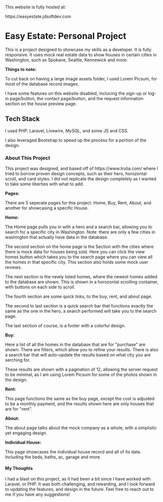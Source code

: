 <p>This website is fully hosted at:</p>
<p>https://easyestate.jdsoftdev.com</p>

<h1>Easy Estate: Personal Project</h1>
<p>This is a project designed to showcase my skills as a developer. It is fully responsive. It uses mock real estate data to show houses in certain cities in Washington, such as Spokane, Seattle, Kennewick and more.</p>
<p><strong>Things to note:</strong></p>
<p>To cut back on having a large image assets folder, I used Lorem Picsum, for most of the database record images.</p>
<p>I have some features on this website disabled, inclucing the sign-up or log-in page/button, the contact page/button, and the request information section on the house preview page.</p>

<h2>Tech Stack</h2>
<p>I used PHP, Laravel, Livewire, MySQL, and some JS and CSS.</p>
<p>I also leveraged Bootstrap to speed up the process for a portion of the design.</p>

<h3>About This Project</h3>
<p>This project was designed, and based off of https://www.trulia.com/ where I tried to borrow proven design concepts, such as their hero, horozontal scroll, and card styles. I did not replicate the design completely as I wanted to take some liberties with what to add.</p>

<p><strong>Pages:</strong></p>
<p>There are 5 seperate pages for this project. Home, Buy, Rent, About, and another for showcasing a specific House.</p>

<p><strong>Home:</strong></p>
<p>The Home page pulls you in with a hero and a search bar, allowing you to search for a specific city in Washington. Note: there are only a few cities in washington that actually have data in the database.</p>
<p>The second section on the home page is the Section with the cities where there is mock data for houses being sold. Here you can click the view homes button which takes you to the search page where you can view all the homes in that specific city. This section also holds some mock user reviews.</p>
<p>The next section is the newly listed homes, where the newest homes added to the database are shown. This is shown in a horozontal scrolling container, with buttons on each side to scroll.</p>
<p>The fourth section are some quick links, to the buy, rent, and about page. </p>
<p>The second to last section is a quick search bar that functions exactly the same as the one in the hero, a search performed will take you to the search page.</p>
<p>The last section of course, is a footer with a colorful design.</p>

<p><strong>Buy:</strong></p>
<p>Here a list of all the homes in the database that are for "purchase" are shown. There are filters, which allow you to refine your results. There is also a search bar that will auto-update the results based on what city you are serching for.</p>
<p>These results are shown with a pagination of 12, allowing the server request to be minimal, as I am using Lorem Picsum for some of the photos shown in the design.</p>

<p><strong>Rent:</strong></p>
<p>This page functions the same as the buy page, except the cost is adjusted to be a monthly payment, and the results shown here are only houses that are for "rent".</p>

<p><strong>About:</strong></p>
<p>The about page talks about the mock company as a whole, with a simplistic yet engaging design.</p>

<p><strong>Individual House:</strong></p>
<p>This page showcases the individual house record and all of its data. Including the beds, baths, ac, garage and more.</p>

<h4>My Thoughts</h4>
<p>I had a blast on this project, as it had been a bit since I have worked with Laravel, or PHP. It was both challenging, and rewarding, and I look forward to updating the features, and design in the future. Feel free to reach out to me if you have any suggestions!</p>

